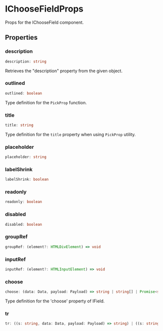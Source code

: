 # IChooseFieldProps

Props for the IChooseField component.

## Properties

### description

```ts
description: string
```

Retrieves the "description" property from the given object.

### outlined

```ts
outlined: boolean
```

Type definition for the `PickProp` function.

### title

```ts
title: string
```

Type definition for the `title` property when using `PickProp` utility.

### placeholder

```ts
placeholder: string
```

### labelShrink

```ts
labelShrink: boolean
```

### readonly

```ts
readonly: boolean
```

### disabled

```ts
disabled: boolean
```

### groupRef

```ts
groupRef: (element?: HTMLDivElement) => void
```

### inputRef

```ts
inputRef: (element?: HTMLInputElement) => void
```

### choose

```ts
choose: (data: Data, payload: Payload) => string | string[] | Promise<string | string[]>
```

Type definition for the 'choose' property of IField.

### tr

```ts
tr: ((s: string, data: Data, payload: Payload) => string) | ((s: string, data: Data, payload: Payload) => Promise<string>)
```
